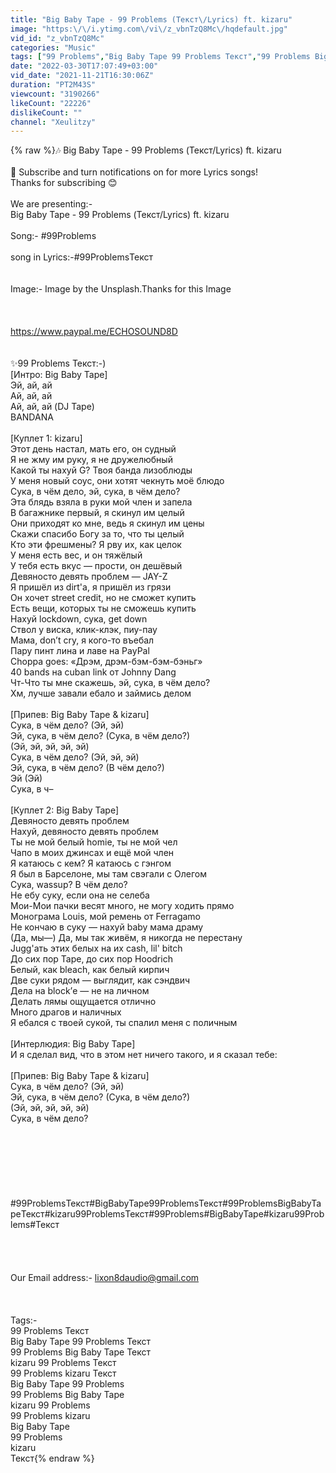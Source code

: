 ```yaml
---
title: "Big Baby Tape - 99 Problems (Текст\/Lyrics) ft. kizaru"
image: "https:\/\/i.ytimg.com\/vi\/z_vbnTzQ8Mc\/hqdefault.jpg"
vid_id: "z_vbnTzQ8Mc"
categories: "Music"
tags: ["99 Problems","Big Baby Tape 99 Problems Текст","99 Problems Big Baby Tape Текст"]
date: "2022-03-30T17:07:49+03:00"
vid_date: "2021-11-21T16:30:06Z"
duration: "PT2M43S"
viewcount: "3190266"
likeCount: "22226"
dislikeCount: ""
channel: "Xeulitzy"
---
```

{% raw %}🎶 Big Baby Tape - 99 Problems (Текст/Lyrics) ft. kizaru<br /><br />🔔 Subscribe and turn notifications on for more Lyrics songs!<br />Thanks for subscribing 😊<br /><br />We are presenting:- <br />Big Baby Tape - 99 Problems (Текст/Lyrics) ft. kizaru<br /><br />Song:- #99Problems<br /><br />song in Lyrics:-#99ProblemsТекст<br /><br /><br />Image:- Image by the Unsplash.Thanks for this Image <br /><br /><br /><br /><a rel="nofollow" target="blank" href="https://www.paypal.me/ECHOSOUND8D">https://www.paypal.me/ECHOSOUND8D</a><br /><br /><br />✨99 Problems Текст:-)<br />[Интро: Big Baby Tape]<br />Эй, ай, ай<br />Ай, ай, ай<br />Ай, ай, ай (DJ Tape)<br />BANDANA<br /><br />[Куплет 1: kizaru]<br />Этот день настал, мать его, он судный<br />Я не жму им руку, я не дружелюбный<br />Какой ты нахуй G? Твоя банда лизоблюды<br />У меня новый соус, они хотят чекнуть моё блюдо<br />Сука, в чём дело, эй, сука, в чём дело?<br />Эта блядь взяла в руки мой член и запела<br />В багажнике первый, я скинул им целый<br />Они приходят ко мне, ведь я скинул им цены<br />Скажи спасибо Богу за то, что ты целый<br />Кто эти фрешмены? Я рву их, как целок<br />У меня есть вес, и он тяжёлый<br />У тебя есть вкус — прости, он дешёвый<br />Девяносто девять проблем — JAY-Z<br />Я пришёл из dirt'а, я пришёл из грязи<br />Он хочет street credit, но не сможет купить<br />Есть вещи, которых ты не сможешь купить<br />Нахуй lockdown, сука, get down<br />Ствол у виска, клик-клэк, пиу-пау<br />Мама, don’t cry, я кого-то въебал<br />Пару пинт лина и лаве на PayPal<br />Choppa goes: «Дрэм, дрэм-бэм-бэм-бэньг»<br />40 bands на cuban link от Johnny Dang<br />Чт-Что ты мне скажешь, эй, сука, в чём дело?<br />Хм, лучше завали ебало и займись делом<br /><br />[Припев: Big Baby Tape &amp; kizaru]<br />Сука, в чём дело? (Эй, эй)<br />Эй, сука, в чём дело? (Сука, в чём дело?)<br />(Эй, эй, эй, эй, эй)<br />Сука, в чём дело? (Эй, эй, эй)<br />Эй, сука, в чём дело? (В чём дело?)<br />Эй (Эй)<br />Сука, в ч–<br /><br />[Куплет 2: Big Baby Tape]<br />Девяносто девять проблем<br />Нахуй, девяносто девять проблем<br />Ты не мой белый homie, ты не мой чел<br />Чапо в моих джинсах и ещё мой член<br />Я катаюсь с кем? Я катаюсь с гэнгом<br />Я был в Барселоне, мы там свэгали с Олегом<br />Сука, wassup? В чём дело?<br />Не ебу суку, если она не селеба<br />Мои-Мои пачки весят много, не могу ходить прямо<br />Монограма Louis, мой ремень от Ferragamo<br />Не кончаю в суку — нахуй baby мама драму<br />(Да, мы—) Да, мы так живём, я никогда не перестану<br />Jugg'ать этих белых на их cash, lil' bitch<br />До сих пор Tape, до сих пор Hoodrich<br />Белый, как bleach, как белый кирпич<br />Две суки рядом — выглядит, как сэндвич<br />Дела на block’е — не на личном<br />Делать лямы ощущается отлично<br />Много драгов и наличных<br />Я ебался с твоей сукой, ты спалил меня с поличным<br /><br />[Интерлюдия: Big Baby Tape]<br />И я сделал вид, что в этом нет ничего такого, и я сказал тебе:<br /><br />[Припев: Big Baby Tape &amp; kizaru]<br />Сука, в чём дело? (Эй, эй)<br />Эй, сука, в чём дело? (Сука, в чём дело?)<br />(Эй, эй, эй, эй, эй)<br />Сука, в чём дело?<br /><br /><br /><br /><br /><br /><br /><br />#99ProblemsТекст#BigBabyTape99ProblemsТекст#99ProblemsBigBabyTapeТекст#kizaru99ProblemsТекст#99Problems#BigBabyTape#kizaru99Problems#Текст<br /><br /><br /><br /><br />Our Email address:- lixon8daudio@gmail.com<br /><br /><br /><br />Tags:-<br />99 Problems Текст<br />Big Baby Tape 99 Problems Текст<br />99 Problems Big Baby Tape Текст<br />kizaru 99 Problems Текст<br />99 Problems kizaru Текст<br />Big Baby Tape 99 Problems <br />99 Problems Big Baby Tape<br />kizaru 99 Problems<br />99 Problems kizaru<br />Big Baby Tape<br />99 Problems<br />kizaru<br />Текст{% endraw %}
